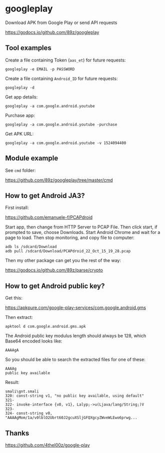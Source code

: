 # googleplay

Download APK from Google Play or send API requests

https://godocs.io/github.com/89z/googleplay

## Tool examples

Create a file containing Token (`aas_et`) for future requests:

~~~
googleplay -e EMAIL -p PASSWORD
~~~

Create a file containing `Android_ID` for future requests:

~~~
googleplay -d
~~~

Get app details:

~~~
googleplay -a com.google.android.youtube
~~~

Purchase app:

~~~
googleplay -a com.google.android.youtube -purchase
~~~

Get APK URL:

~~~
googleplay -a com.google.android.youtube -v 1524094400
~~~

## Module example

See `cmd` folder:

https://github.com/89z/googleplay/tree/master/cmd

## How to get Android JA3?

First install:

https://github.com/emanuele-f/PCAPdroid

Start app, then change from HTTP Server to PCAP File. Then click start, if
prompted to save, choose Downloads. Start Android Chrome and wait for a page to
load. Then stop monitoring, and copy file to computer:

~~~
adb ls /sdcard/Download
adb pull /sdcard/Download/PCAPdroid_22_Oct_15_19_28.pcap
~~~

Then my other package can get you the rest of the way:

https://godocs.io/github.com/89z/parse/crypto

## How to get Android public key?

Get this:

https://apkpure.com/google-play-services/com.google.android.gms

Then extract:

~~~
apktool d com.google.android.gms.apk
~~~

The Android public key modulus length should always be 128, which Base64 encoded
looks like:

~~~
AAAAgA
~~~

So you should be able to search the extracted files for one of these:

~~~
AAAAg
public key available
~~~

Result:

~~~
smali\gnt.smali
320: const-string v1, "no public key available, using default"
321-
322- invoke-interface {v0, v1}, Lalyp;->u(Ljava/lang/String;)V
323-
324- const-string v0, "AAAAgMom/1a/v0lblO2Ubrt60J2gcuXSljGFQXgcyZWveWLEwo6prwg...
~~~

## Thanks

https://github.com/4thel00z/google-play
